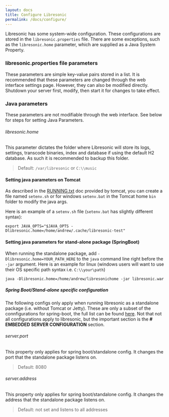 ```yaml
---
layout: docs
title: Configure Libresonic
permalink: /docs/configure/
---
```

Libresonic has some system-wide configuration. These configurations are stored in the `libresonic.properties` file. There are some exceptions, such as the `libresonic.home` parameter, which are supplied as a Java System Property.

### libresonic.properties file parameters

These parameters are simple key-value pairs stored in a list. It is recommended that these parameters are changed through the web interface settings page. However, they can also be modified directly. Shutdown your server first, modify, then start it for changes to take effect.

### Java parameters

These parameters are not modifiable through the web interface. See below for steps for setting Java Parameters.

###### libresonic.home

This parameter dictates the folder where Libresonic will store its logs, settings, transcode binaries, index and database if using the default H2 database. As such it is recommended to backup this folder.

> Default: `/var/libresonic` or `C:\\music`


#### Setting java parameters on Tomcat

As described in the [RUNNING.txt](http://tomcat.apache.org/tomcat-8.0-doc/RUNNING.txt) doc provided by tomcat, you can create a file named `setenv.sh` or for windows `setenv.bat` in the Tomcat home `bin` folder to  modify  the java args.

Here is an example of a `setenv.sh` file (`setenv.bat` has slightly different syntax):

```
export JAVA_OPTS="$JAVA_OPTS -Dlibresonic.home=/home/andrew/.cache/libresonic-test"
```

#### Setting java parameters for stand-alone package (SpringBoot)

When running the standalone package, add `-Dlibresonic.home=YOUR_PATH_HERE` to the `java` command line right before the
`-jar` argument. Here is an example for linux (windows users will want to use their OS specific path syntax i.e.
`C:\\your\path`)

```
java -Dlibresonic.home=/home/andrew/libresonichome -jar libresonic.war
```

##### Spring Boot/Stand-alone specific configuration

The following configs only apply when running libresonic as a standalone package (i.e. without Tomcat or Jetty). These are only a subset of the connfigurations for spring-boot, the full list can be found [here](https://docs.spring.io/spring-boot/docs/1.4.5.RELEASE/reference/htmlsingle/#common-application-properties). Not that not all configurations apply to libresonic, but the important section is the **# EMBEDDED SERVER CONFIGURATION** section.

###### server.port

This property only applies for spring boot/standalone config. It changes the port that the standalone package listens on.

> Default: 8080

###### server.address

This property only applies for spring boot/standalone config. It changes the address that the standalone package listens on.

> Default: not set and listens to all addresses
